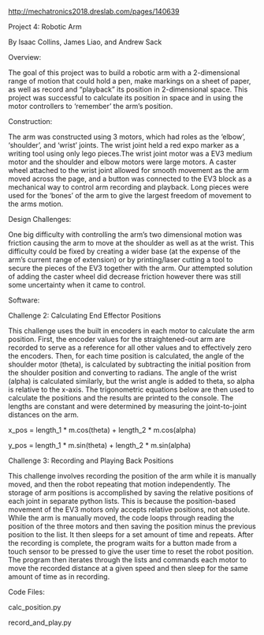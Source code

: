 http://mechatronics2018.dreslab.com/pages/140639

Project 4: Robotic Arm

By Isaac Collins, James Liao, and Andrew Sack

Overview:

The goal of this project was to build a robotic arm with a 2-dimensional range of motion that could hold a pen, make markings on a sheet of paper, as well as record and “playback” its position in 2-dimensional space. This project was successful to calculate its position in space and in using the motor controllers to ‘remember’ the arm’s position.

Construction:

The arm was constructed using 3 motors, which had roles as the ‘elbow’, ‘shoulder’, and ‘wrist’ joints. The wrist joint held a red expo marker as a writing tool using only lego pieces.The wrist joint motor was a EV3 medium motor and the shoulder and elbow motors were large motors. A caster wheel attached to the wrist joint allowed for smooth movement as the arm moved across the page, and a button was connected to the EV3 block as a mechanical way to control arm recording and playback. Long pieces were used for the ‘bones’ of the arm to give the largest freedom of movement to the arms motion.

Design Challenges:

One big difficulty with controlling the arm’s two dimensional motion was friction causing the arm to move at the shoulder as well as at the wrist. This difficulty could be fixed by creating a wider base (at the expense of the arm’s current range of extension) or by printing/laser cutting a tool to secure the pieces of the EV3 together with the arm. Our attempted solution of adding the caster wheel did decrease friction however there was still some uncertainty when it came to control.

Software:

Challenge 2: Calculating End Effector Positions

This challenge uses the built in encoders in each motor to calculate the arm position. First, the encoder values for the straightened-out arm are recorded to serve as a reference for all other values and to effectively zero the encoders. Then, for each time position is calculated, the angle of the shoulder motor (theta), is calculated by subtracting the initial position from the shoulder position and converting to radians. The angle of the wrist (alpha) is calculated similarly, but the wrist angle is added to theta, so alpha is relative to the x-axis. The trigonometric equations below are then used to calculate the positions and the results are printed to the console. The lengths are constant and were determined by measuring the joint-to-joint distances on the arm.

x_pos = length_1 * m.cos(theta) + length_2 * m.cos(alpha)

y_pos = length_1 * m.sin(theta) + length_2 * m.sin(alpha)

Challenge 3: Recording and Playing Back Positions

This challenge involves recording the position of the arm while it is manually moved, and then the robot repeating that motion independently. The storage of arm positions is accomplished by saving the relative positions of each joint in separate python lists. This is because the position-based movement of the EV3 motors only accepts relative positions, not absolute. While the arm is manually moved, the code loops through reading the position of the three motors and then saving the position minus the previous position to the list. It then sleeps for a set amount of time and repeats. After the recording is complete, the program waits for a button made from a touch sensor to be pressed to give the user time to reset the robot position. The program then iterates through the lists and commands each motor to move the recorded distance at a given speed and then sleep for the same amount of time as in recording.

Code Files:

calc_position.py

record_and_play.py
